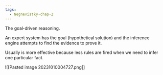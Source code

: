 ```yaml
---
tags:
  - Negnevistky-chap-2
---
```



The goal-driven reasoning.

An expert system has the goal (hypothetical solution) and the inference engine attempts to find the evidence to prove it.

Usually is more effective because less rules are fired when we need to infer one particular fact.

![[Pasted image 20231010004727.png]]